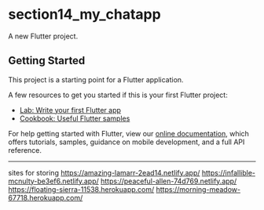 # section14_my_chatapp

A new Flutter project.

## Getting Started

This project is a starting point for a Flutter application.

A few resources to get you started if this is your first Flutter project:

- [Lab: Write your first Flutter app](https://flutter.dev/docs/get-started/codelab)
- [Cookbook: Useful Flutter samples](https://flutter.dev/docs/cookbook)

For help getting started with Flutter, view our
[online documentation](https://flutter.dev/docs), which offers tutorials,
samples, guidance on mobile development, and a full API reference.



-----
sites for storing
https://amazing-lamarr-2ead14.netlify.app/
https://infallible-mcnulty-be3ef6.netlify.app/
https://peaceful-allen-74d769.netlify.app/
https://floating-sierra-11538.herokuapp.com/
https://morning-meadow-67718.herokuapp.com/
